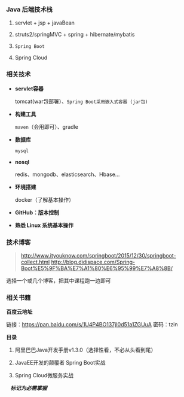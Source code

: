 ### Java 后端技术栈

1. servlet + jsp + javaBean 

2. struts2/springMVC  + spring + hibernate/mybatis 
3. ```Spring Boot```
4. Spring Cloud 



### 相关技术
- **servlet容器**

  tomcat(war包部署）、```Spring Boot采用嵌入式容器 (jar包)```

- **构建工具**

  ```maven```（会用即可）、gradle

- **数据库**

  ```mysql```

- **nosql**

  redis、mongodb、elasticsearch、Hbase...

- **环境搭建**

  docker（了解基本操作）

- **GitHub：版本控制**

- **熟悉 Linux 系统基本操作**


 

### 技术博客

> http://www.ityouknow.com/springboot/2015/12/30/springboot-collect.html
> http://blog.didispace.com/Spring-Boot%E5%9F%BA%E7%A1%80%E6%95%99%E7%A8%8B/


选择一个或几个博客，把其中课程跑一边即可



### 相关书籍

**百度云地址**

链接：https://pan.baidu.com/s/1U4P4BO137jI0d51a1ZGUuA 密码：tzin

**目录**

1. 
   阿里巴巴Java开发手册v1.3.0（选择性看，不必从头看到尾）

2. JavaEE开发的颠覆者 Spring Boot实战 
3. Spring Cloud微服务实战 

 

``` ```  ***标记为必需掌握***


